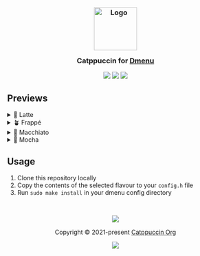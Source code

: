 <h3 align="center">
	<img src="https://raw.githubusercontent.com/catppuccin/catppuccin/main/assets/logos/exports/1544x1544_circle.png" width="100" alt="Logo"/><br/>
	<img src="https://raw.githubusercontent.com/catppuccin/catppuccin/main/assets/misc/transparent.png" height="30" width="0px"/>
	Catppuccin for <a href="git.suckless.org/dmenu">Dmenu</a>
	<img src="https://raw.githubusercontent.com/catppuccin/catppuccin/main/assets/misc/transparent.png" height="30" width="0px"/>
</h3>

<p align="center">
	<a href="https://github.com/catppuccin/template/stargazers"><img src="https://img.shields.io/github/stars/catppuccin/dmenu?colorA=363a4f&colorB=b7bdf8&style=for-the-badge"></a>
	<a href="https://github.com/catppuccin/template/issues"><img src="https://img.shields.io/github/issues/catppuccin/dmenu?colorA=363a4f&colorB=f5a97f&style=for-the-badge"></a>
	<a href="https://github.com/catppuccin/template/contributors"><img src="https://img.shields.io/github/contributors/catppuccin/dmenu?colorA=363a4f&colorB=a6da95&style=for-the-badge"></a>
</p>

## Previews

<details>
<summary>🌻 Latte</summary>
<img src="https://raw.githubusercontent.com/catppuccin/catppuccin/main/assets/latte.png"/>
</details>
<details>
<summary>🪴 Frappé</summary>
<img src="https://raw.githubusercontent.com/catppuccin/catppuccin/main/assets/frappe.png"/>
</details>
<details>
<summary>🌺 Macchiato</summary>
<img src="https://raw.githubusercontent.com/catppuccin/catppuccin/main/assets/macchiato.png"/>
</details>
<details>
<summary>🌿 Mocha</summary>
<img src="https://raw.githubusercontent.com/catppuccin/catppuccin/main/assets/mocha.png"/>
</details>

## Usage

1. Clone this repository locally
2. Copy the contents of the selected flavour to your `config.h` file
3. Run `sudo make install` in your dmenu config directory


&nbsp;

<p align="center">
	<img src="https://raw.githubusercontent.com/catppuccin/catppuccin/main/assets/footers/gray0_ctp_on_line.svg?sanitize=true" />
</p>

<p align="center">
	Copyright &copy; 2021-present <a href="https://github.com/catppuccin" target="_blank">Catppuccin Org</a>
</p>

<p align="center">
	<a href="https://github.com/catppuccin/catppuccin/blob/main/LICENSE"><img src="https://img.shields.io/static/v1.svg?style=for-the-badge&label=License&message=MIT&logoColor=d9e0ee&colorA=363a4f&colorB=b7bdf8"/></a>
</p>
